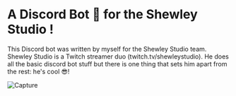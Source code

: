 # A Discord Bot 🤖 for the Shewley Studio !
This Discord bot was written by myself for the Shewley Studio team. Shewley Studio is a Twitch streamer duo (twitch.tv/shewleystudio).
He does all the basic discord bot stuff but there is one thing that sets him apart from the rest: he's cool 😎!

![Capture](https://user-images.githubusercontent.com/80203026/120684918-8ed37900-c49f-11eb-9978-a965b0c3225e.PNG)
